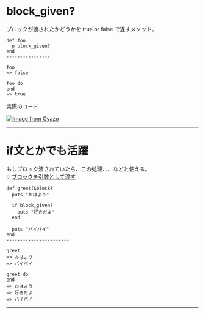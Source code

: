 # block_given?
ブロックが渡されたかどうかを true or false で返すメソッド。
~~~
def foo
  p block_given?
end
----------------

foo
=> false

foo do
end
=> true
~~~

実際のコード    

[![Image from Gyazo](https://i.gyazo.com/eb951a8b232b350a4bac0084d1baa689.png)](https://gyazo.com/eb951a8b232b350a4bac0084d1baa689)
***

# if文とかでも活躍
もしブロック渡されていたら、この処理、、、などと使える。  
💡 [ブロックを引数として渡す]()
~~~
def greet(&block)
  puts "おはよう"

  if block_given?
    puts "好きだよ"
  end

  puts "バイバイ"
end
-----------------------

greet
=> おはよう
=> バイバイ

greet do
end
=> おはよう
=> 好きだよ
=> バイバイ
~~~
***

